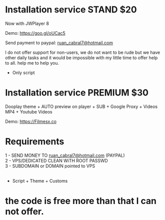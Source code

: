 # Installation service STAND $20

Now with JWPlayer 8

Demo: https://goo.gl/oUCac5

Send payment to paypal: ruan_cabral7@hotmail.com<br>

I do not offer support for non-users, we do not want to be rude but we have other daily tasks and it would be impossible with my little time to offer help to all. help me to help you.<br>

* Only script

# Installation service PREMIUM $30


Dooplay theme + AUTO preview on player + SUB + Google Proxy + Videos MP4 + Youtube Videos

Demo: https://Filmesx.co
 
# Requirements

1 - SEND MONEY TO ruan_cabral7@hotmail.com (PAYPAL)<br>
2 - VPS/DEDICATED CLEAN WiTH ROOT PASSWD <br>
3 - SUBDOMAIN or DOMAIN pointed to VPS <br>
<br>
* Script + Theme + Customs<br>

# the code is free more than that I can not offer.
